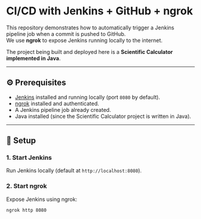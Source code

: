 # CI/CD with Jenkins + GitHub + ngrok

This repository demonstrates how to automatically trigger a Jenkins pipeline job when a commit is pushed to GitHub.  
We use **ngrok** to expose Jenkins running locally to the internet.

The project being built and deployed here is a **Scientific Calculator implemented in Java**.

---

## ⚙️ Prerequisites
- [Jenkins](https://www.jenkins.io/) installed and running locally (port `8080` by default).
- [ngrok](https://ngrok.com/) installed and authenticated.
- A Jenkins pipeline job already created.
- Java installed (since the Scientific Calculator project is written in Java).

---

## 🚀 Setup

### 1. Start Jenkins
Run Jenkins locally (default at `http://localhost:8080`).

### 2. Start ngrok
Expose Jenkins using ngrok:
```bash
ngrok http 8080
